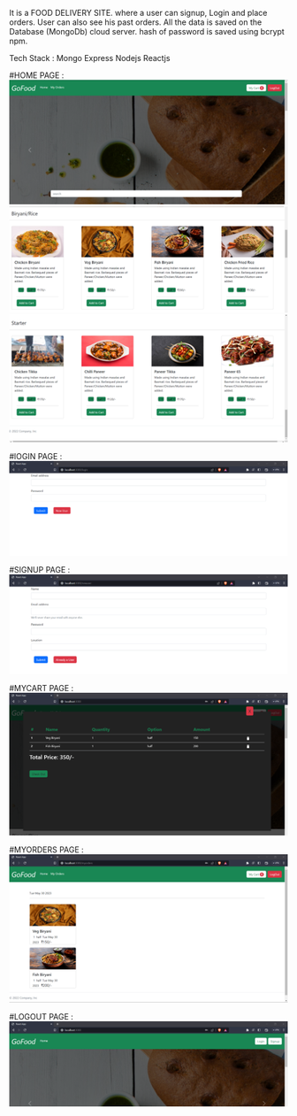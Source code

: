 It is a FOOD DELIVERY SITE. where a user can signup, Login and place orders. User can also see his past orders. 
All the data is saved on the Database (MongoDb) cloud server. hash of password is saved using bcrypt npm. 

Tech Stack : Mongo Express Nodejs Reactjs

#HOME PAGE : 
![plot](./pics/home1.png)
![plot](./pics/home2.png)
![plot](./pics/home4.png)

#lOGIN PAGE : 
![plot](./pics/login.png)

#SIGNUP PAGE : 
![plot](./pics/signup.png)

#MYCART PAGE : 
![plot](./pics/myCart.png)

#MYORDERS PAGE : 
![plot](./pics/myorders.png)

#LOGOUT PAGE : 
![plot](./pics/logout.png)
